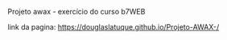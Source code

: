 Projeto awax - exercício do curso b7WEB

link da pagina: https://douglaslatuque.github.io/Projeto-AWAX-/